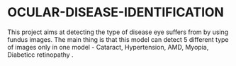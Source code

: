 # OCULAR-DISEASE-IDENTIFICATION
This project aims at detecting the type of disease eye suffers from by using fundus images. The main thing is that this model can detect 5 different type of images only in one model - Cataract, Hypertension, AMD, Myopia, Diabeticc retinopathy .
